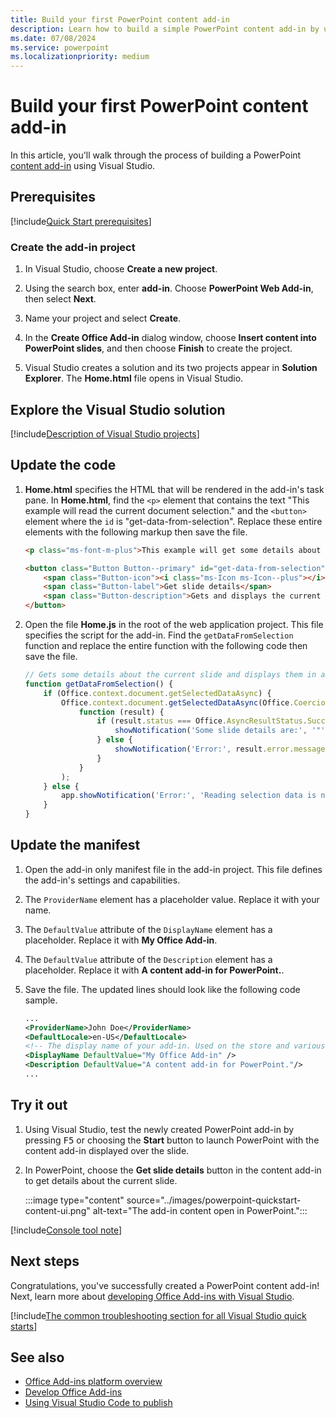 ```yaml
---
title: Build your first PowerPoint content add-in
description: Learn how to build a simple PowerPoint content add-in by using the Office JS API.
ms.date: 07/08/2024
ms.service: powerpoint
ms.localizationpriority: medium
---
```


# Build your first PowerPoint content add-in

In this article, you'll walk through the process of building a PowerPoint [content add-in](../design/content-add-ins.md) using Visual Studio.

## Prerequisites

[!include[Quick Start prerequisites](../includes/quickstart-vs-prerequisites.md)]

### Create the add-in project

1. In Visual Studio, choose **Create a new project**.

1. Using the search box, enter **add-in**. Choose **PowerPoint Web Add-in**, then select **Next**.

1. Name your project and select **Create**.

1. In the **Create Office Add-in** dialog window, choose **Insert content into PowerPoint slides**, and then choose **Finish** to create the project.

1. Visual Studio creates a solution and its two projects appear in **Solution Explorer**. The **Home.html** file opens in Visual Studio.

## Explore the Visual Studio solution

[!include[Description of Visual Studio projects](../includes/quickstart-vs-solution.md)]

## Update the code

1. **Home.html** specifies the HTML that will be rendered in the add-in's task pane. In **Home.html**, find the `<p>` element that contains the text "This example will read the current document selection." and the `<button>` element where the `id` is "get-data-from-selection". Replace these entire elements with the following markup then save the file.

    ```html
    <p class="ms-font-m-plus">This example will get some details about the current slide.</p>

    <button class="Button Button--primary" id="get-data-from-selection">
        <span class="Button-icon"><i class="ms-Icon ms-Icon--plus"></i></span>
        <span class="Button-label">Get slide details</span>
        <span class="Button-description">Gets and displays the current slide's details.</span>
    </button>
    ```

1. Open the file **Home.js** in the root of the web application project. This file specifies the script for the add-in. Find the `getDataFromSelection` function and replace the entire function with the following code then save the file.

    ```js
    // Gets some details about the current slide and displays them in a notification.
    function getDataFromSelection() {
        if (Office.context.document.getSelectedDataAsync) {
            Office.context.document.getSelectedDataAsync(Office.CoercionType.SlideRange,
                function (result) {
                    if (result.status === Office.AsyncResultStatus.Succeeded) {
                        showNotification('Some slide details are:', '"' + JSON.stringify(result.value) + '"');
                    } else {
                        showNotification('Error:', result.error.message);
                    }
                }
            );
        } else {
            app.showNotification('Error:', 'Reading selection data is not supported by this host application.');
        }
    }
    ```

## Update the manifest

1. Open the add-in only manifest file in the add-in project. This file defines the add-in's settings and capabilities.

1. The `ProviderName` element has a placeholder value. Replace it with your name.

1. The `DefaultValue` attribute of the `DisplayName` element has a placeholder. Replace it with **My Office Add-in**.

1. The `DefaultValue` attribute of the `Description` element has a placeholder. Replace it with **A content add-in for PowerPoint.**.

1. Save the file. The updated lines should look like the following code sample.

    ```xml
    ...
    <ProviderName>John Doe</ProviderName>
    <DefaultLocale>en-US</DefaultLocale>
    <!-- The display name of your add-in. Used on the store and various places of the Office UI such as the add-ins dialog. -->
    <DisplayName DefaultValue="My Office Add-in" />
    <Description DefaultValue="A content add-in for PowerPoint."/>
    ...
    ```

## Try it out

1. Using Visual Studio, test the newly created PowerPoint add-in by pressing <kbd>F5</kbd> or choosing the **Start** button to launch PowerPoint with the content add-in displayed over the slide.

1. In PowerPoint, choose the **Get slide details** button in the content add-in to get details about the current slide.

    :::image type="content" source="../images/powerpoint-quickstart-content-ui.png" alt-text="The add-in content open in PowerPoint.":::

[!include[Console tool note](../includes/console-tool-note.md)]

## Next steps

Congratulations, you've successfully created a PowerPoint content add-in! Next, learn more about [developing Office Add-ins with Visual Studio](../develop/develop-add-ins-visual-studio.md).

[!include[The common troubleshooting section for all Visual Studio quick starts](../includes/quickstart-troubleshooting-vs.md)]

## See also

- [Office Add-ins platform overview](../overview/office-add-ins.md)
- [Develop Office Add-ins](../develop/develop-overview.md)
- [Using Visual Studio Code to publish](../publish/publish-add-in-vs-code.md#using-visual-studio-code-to-publish)
